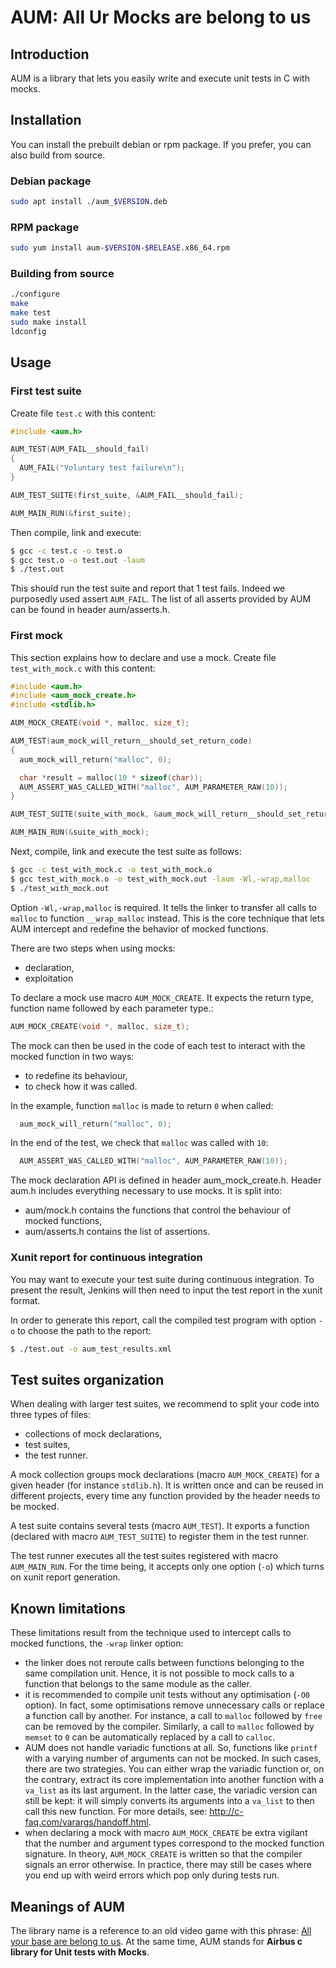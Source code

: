 # AUM: All Ur Mocks are belong to us

## Introduction

AUM is a library that lets you easily write and execute unit tests in C with mocks.

## Installation

You can install the prebuilt debian or rpm package. If you prefer, you can also build from source.

### Debian package

```bash
sudo apt install ./aum_$VERSION.deb
```

### RPM package

```bash
sudo yum install aum-$VERSION-$RELEASE.x86_64.rpm
```

### Building from source

```bash
./configure
make
make test
sudo make install
ldconfig
```

## Usage

### First test suite

Create file `test.c` with this content:

```c
#include <aum.h>

AUM_TEST(AUM_FAIL__should_fail)
{
  AUM_FAIL("Voluntary test failure\n");
}

AUM_TEST_SUITE(first_suite, &AUM_FAIL__should_fail);

AUM_MAIN_RUN(&first_suite);
```

Then compile, link and execute:
```bash
$ gcc -c test.c -o test.o
$ gcc test.o -o test.out -laum
$ ./test.out
```

This should run the test suite and report that 1 test fails. Indeed we purposedly used assert `AUM_FAIL`. The list of all asserts provided by AUM can be found in header aum/asserts.h.


### First mock

This section explains how to declare and use a mock.
Create file `test_with_mock.c` with this content:
```c
#include <aum.h>
#include <aum_mock_create.h>
#include <stdlib.h>

AUM_MOCK_CREATE(void *, malloc, size_t);

AUM_TEST(aum_mock_will_return__should_set_return_code)
{
  aum_mock_will_return("malloc", 0);

  char *result = malloc(10 * sizeof(char));
  AUM_ASSERT_WAS_CALLED_WITH("malloc", AUM_PARAMETER_RAW(10));
}

AUM_TEST_SUITE(suite_with_mock, &aum_mock_will_return__should_set_return_code);

AUM_MAIN_RUN(&suite_with_mock);
```

Next, compile, link and execute the test suite as follows:
```bash
$ gcc -c test_with_mock.c -o test_with_mock.o
$ gcc test_with_mock.o -o test_with_mock.out -laum -Wl,-wrap,malloc
$ ./test_with_mock.out
```

Option `-Wl,-wrap,malloc` is required. It tells the linker to transfer all calls to `malloc` to function `__wrap_malloc` instead. This is the core technique that lets AUM intercept and redefine the behavior of mocked functions.

There are two steps when using mocks:
* declaration,
* exploitation

To declare a mock use macro `AUM_MOCK_CREATE`. It expects the return type, function name followed by each parameter type.:
```c
AUM_MOCK_CREATE(void *, malloc, size_t);
```

The mock can then be used in the code of each test to interact with the mocked function in two ways:
* to redefine its behaviour,
* to check how it was called.

In the example, function `malloc` is made to return `0` when called:
```c
  aum_mock_will_return("malloc", 0);
```

In the end of the test, we check that `malloc` was called with `10`:
```c
  AUM_ASSERT_WAS_CALLED_WITH("malloc", AUM_PARAMETER_RAW(10));
```

The mock declaration API is defined in header aum_mock_create.h. 
Header aum.h includes everything necessary to use mocks. It is split into:
* aum/mock.h contains the functions that control the behaviour of mocked functions,
* aum/asserts.h contains the list of assertions.


### Xunit report for continuous integration

You may want to execute your test suite during continuous integration. To present the result, Jenkins will then need to input the test report in the xunit format.

In order to generate this report, call the compiled test program with option `-o` to choose the path to the report:
```bash
$ ./test.out -o aum_test_results.xml
```

## Test suites organization

When dealing with larger test suites, we recommend to split your code into three types of files:
* collections of mock declarations,
* test suites,
* the test runner.

A mock collection groups mock declarations (macro `AUM_MOCK_CREATE`) for a given header (for instance `stdlib.h`). It is written once and can be reused in different projects, every time any function provided by the header needs to be mocked.

A test suite contains several tests (macro `AUM_TEST`). It exports a function (declared with macro `AUM_TEST_SUITE`) to register them in the test runner.

The test runner executes all the test suites registered with macro `AUM_MAIN_RUN`. For the time being, it accepts only one option (`-o`) which turns on xunit report generation.

## Known limitations

These limitations result from the technique used to intercept calls to mocked functions, the `-wrap` linker option:
* the linker does not reroute calls between functions belonging to the same compilation unit. Hence, it is not possible to mock calls to a function that belongs to the same module as the caller.
* it is recommended to compile unit tests without any optimisation (`-O0` option). In fact, some optimisations remove unnecessary calls or replace a function call by another. For instance, a call to `malloc` followed by `free` can be removed by the compiler. Similarly, a call to `malloc` followed by `memset` to `0` can be automatically replaced by a call to `calloc`.
* AUM does not handle variadic functions at all. So, functions like `printf` with a varying number of arguments can not be mocked. In such cases, there are two strategies. You can either wrap the variadic function or, on the contrary, extract its core implementation into another function with a `va_list` as its last argument. In the latter case, the variadic version can still be kept: it will simply converts its arguments into a `va_list` to then call this new function. For more details, see: http://c-faq.com/varargs/handoff.html.
* when declaring a mock with macro `AUM_MOCK_CREATE` be extra vigilant that the number and argument types correspond to the mocked function signature. In theory, `AUM_MOCK_CREATE` is written so that the compiler signals an error otherwise. In practice, there may still be cases where you end up with weird errors which pop only during tests run.

## Meanings of AUM

The library name is a reference to an old video game with this phrase: [All your base are belong to us](https://en.wikipedia.org/wiki/All_your_base_are_belong_to_us).
At the same time, AUM stands for **Airbus c library for Unit tests with Mocks**.


